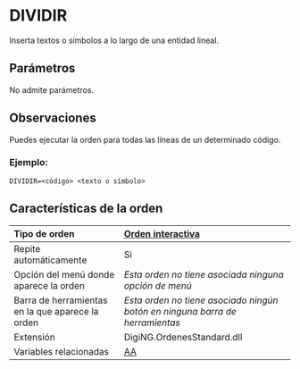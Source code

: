 # DIVIDIR

Inserta textos o símbolos a lo largo de una entidad lineal.

## Parámetros

No admite parámetros.

## Observaciones

Puedes ejecutar la orden para todas las líneas de un determinado código.

### Ejemplo:

`DIVIDIR=<código> <texto o símbolo>`

## Características de la orden

| Tipo de orden | [Orden interactiva](dividir.md) |
| :--- | :--- |
| Repite automáticamente | Si |
| Opción del menú donde aparece la orden | _Esta orden no tiene asociada ninguna opción de menú_ |
| Barra de herramientas en la que aparece la orden | _Esta orden no tiene asociado ningún botón en ninguna barra de herramientas_ |
| Extensión | DigiNG.OrdenesStandard.dll |
| Variables relacionadas | [AA](/digi3d-net/referencia/ventana-de-dibujo/variables/a/aa.md) |


